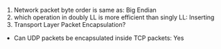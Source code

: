 1. Network packet byte order is same as: Big Endian
2. which operation in doubly LL is more efficient than singly LL: Inserting
3. Transport Layer Packet Encapsulation?
  - Can UDP packets be encapsulated inside TCP packets: Yes
  
